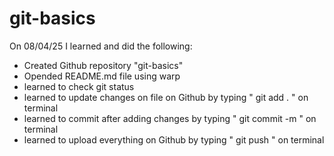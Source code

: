 # git-basics

On 08/04/25 I learned and did the following:

- Created Github repository "git-basics"
- Opended README.md file using warp
- learned to check git status
- learned to update changes on file on Github by typing " git add . " on terminal
- learned to commit after adding changes by typing " git commit -m " on terminal
- learned to upload everything on Github by typing " git push " on terminal
